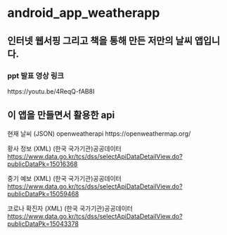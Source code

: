 # android_app_weatherapp

<h2>인터넷 웹서핑 그리고 책을 통해 만든 저만의 날씨 앱입니다.</h2>

<h3>ppt 발표 영상 링크</h3>
https://youtu.be/4ReqQ-fAB8I

<h2>이 앱을 만들면서 활용한 api</h2>
현재 날씨 (JSON) openweatherapi https://openweathermap.org/ 

황사 정보 (XML) (한국 국가기관)공공데이터 
https://www.data.go.kr/tcs/dss/selectApiDataDetailView.do?publicDataPk=15016368 

중기 예보 (XML) (한국 국가기관)공공데이터 
https://www.data.go.kr/tcs/dss/selectApiDataDetailView.do?publicDataPk=15059468

코로나 확진자 (XML) (한국 국가기관)공공데이터 
https://www.data.go.kr/tcs/dss/selectApiDataDetailView.do?publicDataPk=15043378
